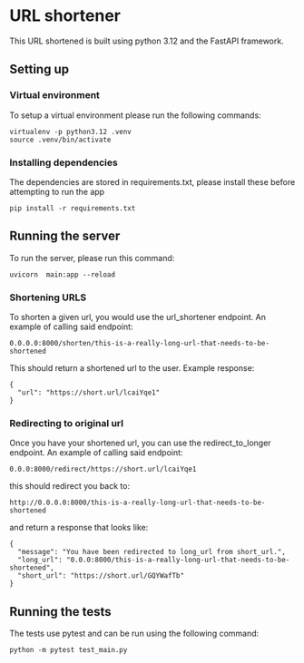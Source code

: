 # URL shortener
This URL shortened is built using python 3.12 and the FastAPI framework.

## Setting up
### Virtual environment
To setup a virtual environment please run the following commands:
```
virtualenv -p python3.12 .venv
source .venv/bin/activate
```
### Installing dependencies
The dependencies are stored in requirements.txt, please install these 
before attempting to run the app
```
pip install -r requirements.txt
```

## Running the server
To run the server, please run this command:

```
uvicorn  main:app --reload
```

### Shortening URLS
To shorten a given url, you would use the url_shortener endpoint.
An example of calling said endpoint:
```
0.0.0.0:8000/shorten/this-is-a-really-long-url-that-needs-to-be-shortened
```
This should return a shortened url to the user.
Example response:
```
{
  "url": "https://short.url/lcaiYqe1"
}
```

### Redirecting to original url
Once you have your shortened url, you can use the redirect_to_longer endpoint.
An example of calling said endpoint:
```
0.0.0:8000/redirect/https://short.url/lcaiYqe1
```

this should redirect you back to:
```
http://0.0.0.0:8000/this-is-a-really-long-url-that-needs-to-be-shortened
```

and return a response that looks like:
```
{
  "message": "You have been redirected to long_url from short_url.",
  "long_url": "0.0.0:8000/this-is-a-really-long-url-that-needs-to-be-shortened",
  "short_url": "https://short.url/GQYWafTb"
}
```

## Running the tests
The tests use pytest and can be run using the following command: 
```
python -m pytest test_main.py
```
